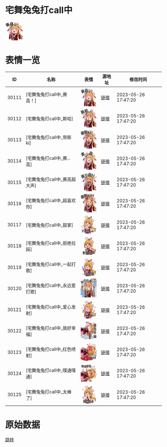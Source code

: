 # 宅舞兔兔打call中

<img src="./cover.png" height="60" alt="cover" />

# 表情一览

|ID|名称|表情|源地址|修改时间|
|----|----|----|----|----|
|30111|[宅舞兔兔打call中_赛高！]|<img src="./pic/030111_%5B宅舞兔兔打call中_赛高！%5D.png" height="60" alt="赛高！"/>|[链接](https://i0.hdslb.com/bfs/garb/50c7c8b4cc812d80feddbd9c89e2a2db59f6b4eb.png)|2023-05-26 17:47:20|
|30112|[宅舞兔兔打call中_斯哈]|<img src="./pic/030112_%5B宅舞兔兔打call中_斯哈%5D.png" height="60" alt="斯哈"/>|[链接](https://i0.hdslb.com/bfs/garb/1c47be54e792737ad04638ace2438bef65db937e.png)|2023-05-26 17:47:20|
|30113|[宅舞兔兔打call中_带斯ki]|<img src="./pic/030113_%5B宅舞兔兔打call中_带斯ki%5D.png" height="60" alt="带斯ki"/>|[链接](https://i0.hdslb.com/bfs/garb/39b7b3b99b69441665bf0681bb765c8f7535b5e3.png)|2023-05-26 17:47:20|
|30114|[宅舞兔兔打call中_赛...高]|<img src="./pic/030114_%5B宅舞兔兔打call中_赛...高%5D.png" height="60" alt="赛...高"/>|[链接](https://i0.hdslb.com/bfs/garb/d5b6ef7afcba927bea5d806c32cd835fd7cff618.png)|2023-05-26 17:47:20|
|30115|[宅舞兔兔打call中_赛高超大声]|<img src="./pic/030115_%5B宅舞兔兔打call中_赛高超大声%5D.png" height="60" alt="赛高超大声"/>|[链接](https://i0.hdslb.com/bfs/garb/5251225e175520295062da4e65f58da57af02a58.png)|2023-05-26 17:47:20|
|30116|[宅舞兔兔打call中_超喜欢你]|<img src="./pic/030116_%5B宅舞兔兔打call中_超喜欢你%5D.png" height="60" alt="超喜欢你"/>|[链接](https://i0.hdslb.com/bfs/garb/c2588f2a53f364eefcc80702bdfb01872473b013.png)|2023-05-26 17:47:20|
|30117|[宅舞兔兔打call中_鼓掌]|<img src="./pic/030117_%5B宅舞兔兔打call中_鼓掌%5D.png" height="60" alt="鼓掌"/>|[链接](https://i0.hdslb.com/bfs/garb/037448cf4c4963502a44dc6bcee5e785be94a1ea.png)|2023-05-26 17:47:20|
|30118|[宅舞兔兔打call中_拒绝拉踩]|<img src="./pic/030118_%5B宅舞兔兔打call中_拒绝拉踩%5D.png" height="60" alt="拒绝拉踩"/>|[链接](https://i0.hdslb.com/bfs/garb/39fa78f648f1660503d938a09e22e38ed800b2e9.png)|2023-05-26 17:47:20|
|30119|[宅舞兔兔打call中_一起打歌]|<img src="./pic/030119_%5B宅舞兔兔打call中_一起打歌%5D.png" height="60" alt="一起打歌"/>|[链接](https://i0.hdslb.com/bfs/garb/96da054d44f6f1d4428cec82e994a55874b50595.png)|2023-05-26 17:47:20|
|30120|[宅舞兔兔打call中_永远爱打歌]|<img src="./pic/030120_%5B宅舞兔兔打call中_永远爱打歌%5D.png" height="60" alt="永远爱打歌"/>|[链接](https://i0.hdslb.com/bfs/garb/98cf75a9d09591d7e7f6ba678bf18a6420221181.png)|2023-05-26 17:47:20|
|30121|[宅舞兔兔打call中_爱心发射]|<img src="./pic/030121_%5B宅舞兔兔打call中_爱心发射%5D.png" height="60" alt="爱心发射"/>|[链接](https://i0.hdslb.com/bfs/garb/0f6bfd51fb11e1783f5610036dd972a41474df3c.png)|2023-05-26 17:47:20|
|30122|[宅舞兔兔打call中_我好幸福]|<img src="./pic/030122_%5B宅舞兔兔打call中_我好幸福%5D.png" height="60" alt="我好幸福"/>|[链接](https://i0.hdslb.com/bfs/garb/abfbbe46e043cd2ab699420d4215ad9685404bca.png)|2023-05-26 17:47:20|
|30123|[宅舞兔兔打call中_红色喷射]|<img src="./pic/030123_%5B宅舞兔兔打call中_红色喷射%5D.png" height="60" alt="红色喷射"/>|[链接](https://i0.hdslb.com/bfs/garb/aac960b2d9224e959ffbdc8b08ae549c66175458.png)|2023-05-26 17:47:20|
|30124|[宅舞兔兔打call中_噗通噗通]|<img src="./pic/030124_%5B宅舞兔兔打call中_噗通噗通%5D.png" height="60" alt="噗通噗通"/>|[链接](https://i0.hdslb.com/bfs/garb/0126dc480d37f4b16cbfa1a1d0026b2e2092c2ec.png)|2023-05-26 17:47:20|
|30125|[宅舞兔兔打call中_太棒了]|<img src="./pic/030125_%5B宅舞兔兔打call中_太棒了%5D.png" height="60" alt="太棒了"/>|[链接](https://i0.hdslb.com/bfs/garb/5cba603e2d36b9f86693733faffc80c469bf91de.png)|2023-05-26 17:47:20|

# 原始数据

[跳转](./raw.json)

